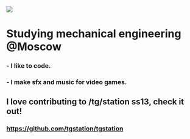<a href="https://github.com/anuraghazra/github-readme-stats">
<img src="https://github-readme-stats.vercel.app/api?username=sadboysuss&theme=calm&show_icons=true&include_all_commits=true&count_private=true&hide_rank=true&hide=stars&show=reviews">
</a>

# Studying mechanical engineering @Moscow

### - I like to code.
### - I make sfx and music for video games.

## I love contributing to /tg/station ss13, check it out!
### https://github.com/tgstation/tgstation
